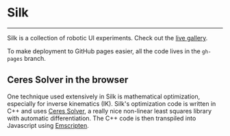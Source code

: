 # Silk
***
Silk is a collection of robotic UI experiments. Check out the [live gallery](http://djbutler.github.io/silk/).

To make deployment to GitHub pages easier, all the code lives in the `gh-pages` branch.

## Ceres Solver in the browser

One technique used extensively in Silk is mathematical optimization, especially for inverse kinematics (IK). Silk's optimization code is written in C++ and uses [Ceres Solver](http://www.ceres-solver.org/), a really nice non-linear least squares library with automatic differentiation. The C++ code is then transpiled into Javascript using [Emscripten](http://kripken.github.io/emscripten-site/).
